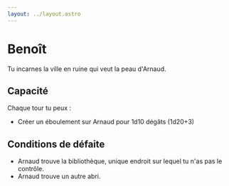```yaml
---
layout: ../layout.astro
---
```


# Benoît

Tu incarnes la ville en ruine qui veut la peau d'Arnaud.

## Capacité
Chaque tour tu peux :
- Créer un éboulement sur Arnaud pour 1d10 dégâts (1d20+3)

## Conditions de défaite
- Arnaud trouve la bibliothèque, unique endroit sur lequel tu n'as pas le contrôle.
- Arnaud trouve un autre abri.